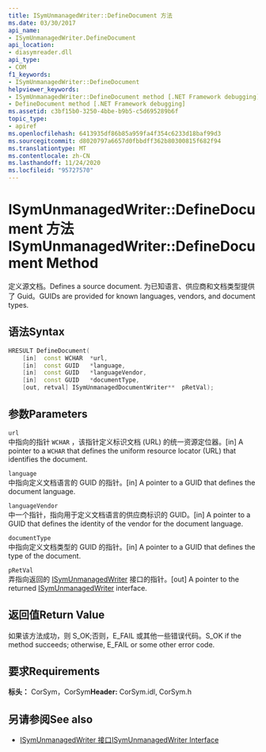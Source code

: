 ```yaml
---
title: ISymUnmanagedWriter::DefineDocument 方法
ms.date: 03/30/2017
api_name:
- ISymUnmanagedWriter.DefineDocument
api_location:
- diasymreader.dll
api_type:
- COM
f1_keywords:
- ISymUnmanagedWriter::DefineDocument
helpviewer_keywords:
- ISymUnmanagedWriter::DefineDocument method [.NET Framework debugging]
- DefineDocument method [.NET Framework debugging]
ms.assetid: c3bf15b0-3250-4bbe-b9b5-c5d695289b6f
topic_type:
- apiref
ms.openlocfilehash: 6413935df86b85a959fa4f354c6233d18baf99d3
ms.sourcegitcommit: d8020797a6657d0fbbdff362b80300815f682f94
ms.translationtype: MT
ms.contentlocale: zh-CN
ms.lasthandoff: 11/24/2020
ms.locfileid: "95727570"
---
```

# <a name="isymunmanagedwriterdefinedocument-method"></a><span data-ttu-id="d7b74-102">ISymUnmanagedWriter::DefineDocument 方法</span><span class="sxs-lookup"><span data-stu-id="d7b74-102">ISymUnmanagedWriter::DefineDocument Method</span></span>

<span data-ttu-id="d7b74-103">定义源文档。</span><span class="sxs-lookup"><span data-stu-id="d7b74-103">Defines a source document.</span></span> <span data-ttu-id="d7b74-104">为已知语言、供应商和文档类型提供了 Guid。</span><span class="sxs-lookup"><span data-stu-id="d7b74-104">GUIDs are provided for known languages, vendors, and document types.</span></span>  
  
## <a name="syntax"></a><span data-ttu-id="d7b74-105">语法</span><span class="sxs-lookup"><span data-stu-id="d7b74-105">Syntax</span></span>  
  
```cpp  
HRESULT DefineDocument(  
    [in]  const WCHAR  *url,  
    [in]  const GUID   *language,  
    [in]  const GUID   *languageVendor,  
    [in]  const GUID   *documentType,  
    [out, retval] ISymUnmanagedDocumentWriter**  pRetVal);  
```  
  
## <a name="parameters"></a><span data-ttu-id="d7b74-106">参数</span><span class="sxs-lookup"><span data-stu-id="d7b74-106">Parameters</span></span>  

 `url`  
 <span data-ttu-id="d7b74-107">中指向的指针 `WCHAR` ，该指针定义标识文档 (URL) 的统一资源定位器。</span><span class="sxs-lookup"><span data-stu-id="d7b74-107">[in] A pointer to a `WCHAR` that defines the uniform resource locator (URL) that identifies the document.</span></span>  
  
 `language`  
 <span data-ttu-id="d7b74-108">中指向定义文档语言的 GUID 的指针。</span><span class="sxs-lookup"><span data-stu-id="d7b74-108">[in] A pointer to a GUID that defines the document language.</span></span>  
  
 `languageVendor`  
 <span data-ttu-id="d7b74-109">中一个指针，指向用于定义文档语言的供应商标识的 GUID。</span><span class="sxs-lookup"><span data-stu-id="d7b74-109">[in] A pointer to a GUID that defines the identity of the vendor for the document language.</span></span>  
  
 `documentType`  
 <span data-ttu-id="d7b74-110">中指向定义文档类型的 GUID 的指针。</span><span class="sxs-lookup"><span data-stu-id="d7b74-110">[in] A pointer to a GUID that defines the type of the document.</span></span>  
  
 `pRetVal`  
 <span data-ttu-id="d7b74-111">弄指向返回的 [ISymUnmanagedWriter](isymunmanagedwriter-interface.md) 接口的指针。</span><span class="sxs-lookup"><span data-stu-id="d7b74-111">[out] A pointer to the returned [ISymUnmanagedWriter](isymunmanagedwriter-interface.md) interface.</span></span>  
  
## <a name="return-value"></a><span data-ttu-id="d7b74-112">返回值</span><span class="sxs-lookup"><span data-stu-id="d7b74-112">Return Value</span></span>  

 <span data-ttu-id="d7b74-113">如果该方法成功，则 S_OK;否则，E_FAIL 或其他一些错误代码。</span><span class="sxs-lookup"><span data-stu-id="d7b74-113">S_OK if the method succeeds; otherwise, E_FAIL or some other error code.</span></span>  
  
## <a name="requirements"></a><span data-ttu-id="d7b74-114">要求</span><span class="sxs-lookup"><span data-stu-id="d7b74-114">Requirements</span></span>  

 <span data-ttu-id="d7b74-115">**标头：** CorSym，CorSym</span><span class="sxs-lookup"><span data-stu-id="d7b74-115">**Header:** CorSym.idl, CorSym.h</span></span>  
  
## <a name="see-also"></a><span data-ttu-id="d7b74-116">另请参阅</span><span class="sxs-lookup"><span data-stu-id="d7b74-116">See also</span></span>

- [<span data-ttu-id="d7b74-117">ISymUnmanagedWriter 接口</span><span class="sxs-lookup"><span data-stu-id="d7b74-117">ISymUnmanagedWriter Interface</span></span>](isymunmanagedwriter-interface.md)
